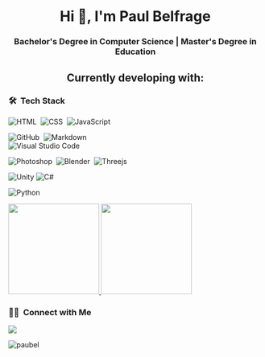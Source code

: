 <h1 align="center">Hi 👋, I'm Paul Belfrage</h1>
<h3 align="center">Bachelor's Degree in Computer Science | Master's Degree in Education</h3>

<h2 align="center"> Currently developing with: </h2>

### 🛠 &nbsp;Tech Stack
![HTML](https://img.shields.io/badge/-HTML-05122A?style=flat&logo=HTML5)&nbsp;
![CSS](https://img.shields.io/badge/-CSS-05122A?style=flat&logo=CSS3&logoColor=1572B6)&nbsp;
![JavaScript](https://img.shields.io/badge/-JavaScript-05122A?style=flat&logo=javascript)&nbsp;

![GitHub](https://img.shields.io/badge/-GitHub-05122A?style=flat&logo=github)&nbsp;
![Markdown](https://img.shields.io/badge/-Markdown-05122A?style=flat&logo=markdown)\
![Visual Studio Code](https://img.shields.io/badge/-Visual%20Studio%20Code-05122A?style=flat&logo=visual-studio-code&logoColor=007ACC)&nbsp;

![Photoshop](https://img.shields.io/badge/-Photoshop-05122A?style=flat&logo=adobe-photoshop)&nbsp;
![Blender](https://img.shields.io/badge/blender-%23F5792A.svg?style=for-the-badge&logo=blender&logoColor=white)&nbsp;
![Threejs](https://img.shields.io/badge/threejs-black?style=for-the-badge&logo=three.js&logoColor=white)

![Unity](https://img.shields.io/badge/unity-%23000000.svg?style=for-the-badge&logo=unity&logoColor=white)
![C#](https://img.shields.io/badge/c%23-%23239120.svg?style=for-the-badge&logo=c-sharp&logoColor=white)

![Python](https://img.shields.io/badge/-Python-05122A?style=flat&logo=python)&nbsp;

<p>
<a href="https://github.com/paubel">
  <img height="180em" src="https://github-readme-stats.vercel.app/api?username=paubel&show_icons=true&theme=radical" />
  <img height="180em" src="https://github-readme-stats-eight-theta.vercel.app/api/top-langs/?username=paubel&theme=radical&layout=compact&exclude_lang=java+r" />
</a>
</p>

<h3> 🤝🏻 &nbsp;Connect with Me </h3>

<p align="center">

<a href="https://www.linkedin.com/in/paubelfrage/" target="_blank"><img src="https://img.shields.io/badge/-Paul%20Belfrage-0077B5?style=flat-square&logo=Linkedin&logoColor=white"/></a>


</p>

<p align="left"> <img src="https://komarev.com/ghpvc/?username=paubel&label=Profile%20views&color=0e75b6&style=flat" alt="paubel" /> </p>
